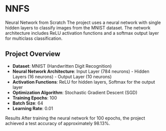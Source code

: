 # NNFS
Neural Network from Scratch
The project uses a neural network with single hidden layers to classify images from the MNIST dataset. The network architecture includes ReLU activation functions and a softmax output layer for multiclass classification.

## Project Overview

- **Dataset**: MNIST (Handwritten Digit Recognition)
- **Neural Network Architecture**: Input Layer (784 neurons) - Hidden Layers (16 neurons) - Output Layer (10 neurons)
- **Activation Functions**: ReLU for hidden layers, Softmax for the output layer
- **Optimization Algorithm**: Stochastic Gradient Descent (SGD)
- **Training Epochs**: 100
- **Batch Size**: 64
- **Learning Rate**: 0.01

Results
After training the neural network for 100 epochs, the project achieved a test accuracy of approximately 98.13%.
